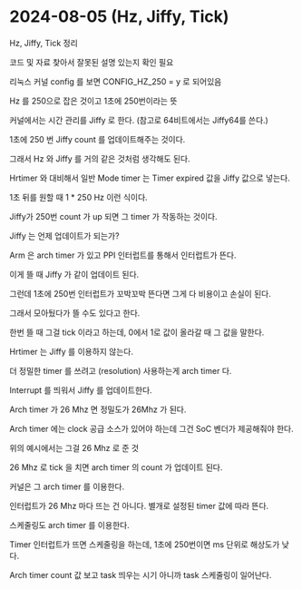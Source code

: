 # 2024-08-05 (Hz, Jiffy, Tick)

Hz, Jiffy, Tick 정리

코드 및 자료 찾아서 잘못된 설명 있는지 확인 필요



리눅스 커널 config 를 보면 CONFIG_HZ_250 = y 로 되어있음

Hz 를 250으로 잡은 것이고 1초에 250번이라는 뜻

커널에서는 시간 관리를 Jiffy 로 한다. (참고로 64비트에서는 Jiffy64를 쓴다.)

1초에 250 번 Jiffy count 를 업데이트해주는 것이다.

그래서 Hz 와 Jiffy 를 거의 같은 것처럼 생각해도 된다.



Hrtimer 와 대비해서 일반 Mode timer 는 Timer expired 값을 Jiffy 값으로 넣는다.

1초 뒤를 원할 때 1 * 250 Hz 이런 식이다.

Jiffy가 250번 count 가 up 되면 그 timer 가 작동하는 것이다.



Jiffy 는 언제 업데이트가 되는가?

Arm 은 arch timer 가 있고 PPI 인터럽트를 통해서 인터럽트가 뜬다.

이게 뜰 때 Jiffy 가 같이 업데이트 된다.

그런데 1초에 250번 인터럽트가 꼬박꼬박 뜬다면 그게 다 비용이고 손실이 된다.

그래서 모아뒀다가 뜰 수도 있다고 한다.

한번 뜰 때 그걸 tick 이라고 하는데, 0에서 1로 값이 올라갈 때 그 값을 말한다.



Hrtimer 는 Jiffy 를 이용하지 않는다.

더 정밀한 timer 를 쓰려고 (resolution) 사용하는게 arch timer 다.



Interrupt 를 띄워서 Jiffy 를 업데이트한다.

Arch timer 가 26 Mhz 면 정밀도가 26Mhz 가 된다.

Arch timer 에는 clock 공급 소스가 있어야 하는데 그건 SoC 벤더가 제공해줘야 한다.

위의 예시에서는 그걸 26 Mhz 로 준 것

26 Mhz 로 tick 을 치면 arch timer 의 count 가 업데이트 된다.

커널은 그 arch timer 를 이용한다.

인터럽트가 26 Mhz 마다 뜨는 건 아니다. 별개로 설정된 timer 값에 따라 뜬다.



스케줄링도 arch timer 를 이용한다.

Timer 인터럽트가 뜨면 스케줄링을 하는데, 1초에 250번이면 ms 단위로 해상도가 낮다.

Arch timer count 값 보고 task 띄우는 시기 아니까 task 스케줄링이 일어난다.